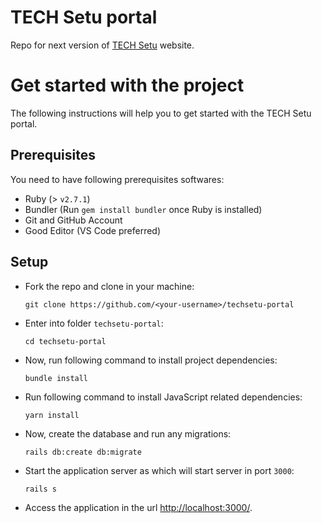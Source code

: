 # TECH Setu portal

Repo for next version of [TECH Setu](https://techsetu.org) website.

# Get started with the project

The following instructions will help you to get started with the TECH Setu portal.

## Prerequisites

You need to have following prerequisites softwares:
- Ruby (> `v2.7.1`)
- Bundler (Run `gem install bundler` once Ruby is installed)
- Git and GitHub Account
- Good Editor (VS Code preferred)

## Setup

- Fork the repo and clone in your machine:

  ```shell
  git clone https://github.com/<your-username>/techsetu-portal
  ```

- Enter into folder `techsetu-portal`:

  ```shell
  cd techsetu-portal
  ```

- Now, run following command to install project dependencies:

  ```shell
  bundle install
  ```

- Run following command to install JavaScript related dependencies:

  ```shell
  yarn install
  ```

- Now, create the database and run any migrations:

  ```shell
  rails db:create db:migrate
  ```

- Start the application server as which will start server in port `3000`:

  ```shell
  rails s
  ```

- Access the application in the url [http://localhost:3000/](http://localhost:3000/).
